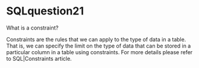 # SQLquestion21
What is a constraint?


Constraints are the rules that we can apply to the type of data in a table. That is, we can specify the limit on the type of data that can be stored in a particular column in a table using constraints. For more details please refer to SQL|Constraints article.
